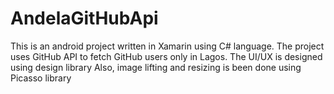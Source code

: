 # AndelaGitHubApi
This is an android project written in Xamarin using C# language.
The project uses GitHub API to fetch GitHub users only in Lagos.
The UI/UX is designed using design library
Also, image lifting and resizing is been done using Picasso library 
